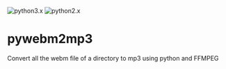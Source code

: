 ![python3.x](https://img.shields.io/badge/python-3.x-brightgreen.svg)  ![python2.x](https://img.shields.io/badge/python-2.x-yellow.svg) 
# pywebm2mp3
Convert all the webm file of a directory to mp3 using python and FFMPEG
